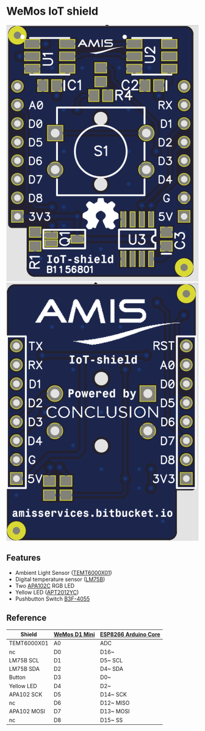 # WeMos IoT shield

![Alt text](/assets/top.png?raw=true)![Alt text](/assets/bottom.png?raw=true)

## Features

* Ambient Light Sensor ([TEMT6000X01](http://www.vishay.com/docs/81579/temt6000.pdf))
* Digital temperature sensor ([LM75B](http://www.nxp.com/documents/data_sheet/LM75B.pdf))
* Two [APA102C](https://cpldcpu.files.wordpress.com/2014/08/apa-102c-super-led-specifications-2014-en.pdf) RGB LED
* Yellow LED ([APT2012YC](http://www.kingbrightusa.com/images/catalog/SPEC/APT2012YC.pdf))
* Pushbutton Switch [B3F-4055](https://www.omron.com/ecb/products/pdf/en-b3f.pdf)

## Reference
| Shield     | [WeMos D1 Mini](http://www.wemos.cc/wiki/doku.php?id=en:d1_mini#diagram) | [ESP8266 Arduino Core](https://github.com/esp8266/Arduino) |
|------------|---------------|----------------------|
| TEMT6000X01| A0            | ADC                  |
| nc         | D0            | D16~                 |
| LM75B SCL  | D1            | D5~ SCL              |
| LM75B SDA  | D2            | D4~ SDA              |
| Button     | D3            | D0~                  |
| Yellow LED | D4            | D2~                  |
| APA102 SCK | D5            | D14~ SCK             |
| nc         | D6            | D12~ MISO            |
| APA102 MOSI| D7            | D13~ MOSI            |
| nc         | D8            | D15~ SS              |
